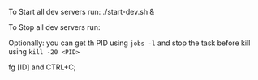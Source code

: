 To Start all dev servers run:
./start-dev.sh &

To Stop all dev servers run:

Optionally: you can get th PID using `jobs -l` and stop the task before kill using `kill -20 <PID>`


fg [ID] and CTRL+C;
